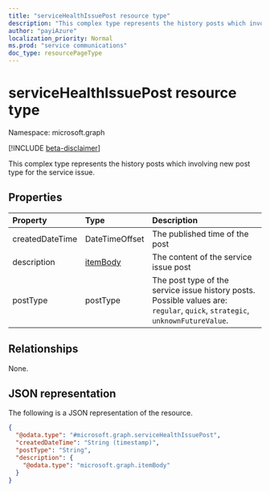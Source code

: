 ```yaml
---
title: "serviceHealthIssuePost resource type"
description: "This complex type represents the history posts which involving new post type for the service issue."
author: "payiAzure"
localization_priority: Normal
ms.prod: "service communications"
doc_type: resourcePageType
---
```


# serviceHealthIssuePost resource type

Namespace: microsoft.graph

[!INCLUDE [beta-disclaimer](../../includes/beta-disclaimer.md)]

This complex type represents the history posts which involving new post type for the service issue.

## Properties
|Property|Type|Description|
|:---|:---|:---|
|createdDateTime|DateTimeOffset|The published time of the post|
|description|[itemBody](../resources/itembody.md)|The content of the service issue post|
|postType|postType|The post type of the service issue history posts. Possible values are: `regular`, `quick`, `strategic`, `unknownFutureValue`.|

## Relationships
None.

## JSON representation
The following is a JSON representation of the resource.
<!-- {
  "blockType": "resource",
  "@odata.type": "microsoft.graph.serviceHealthIssuePost"
}
-->
``` json
{
  "@odata.type": "#microsoft.graph.serviceHealthIssuePost",
  "createdDateTime": "String (timestamp)",
  "postType": "String",
  "description": {
    "@odata.type": "microsoft.graph.itemBody"
  }
}
```

